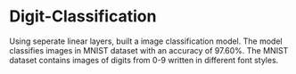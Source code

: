 # Digit-Classification

Using seperate linear layers, built a image classification model. The model classifies images in MNIST dataset with an accuracy of 97.60%. The MNIST dataset contains images of digits from 0-9 written in different font styles. 
